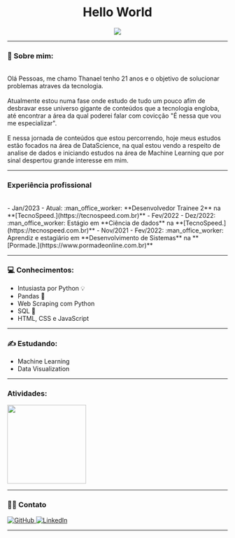 <h1 align='center'> Hello World </h1>
<p align="center"> 
 
<img src='https://i.pinimg.com/originals/d5/26/bb/d526bb65e677bee39422b683b2fffc47.jpg'>
  
---

### 🤵 Sobre mim:
<br>
Olá Pessoas, me chamo Thanael tenho 21 anos e o objetivo de solucionar problemas atraves da tecnologia.
<br><br>
Atualmente estou numa fase onde estudo de tudo um pouco afim de desbravar esse universo gigante de conteúdos que a tecnologia engloba, até encontrar a área da qual poderei falar com covicção "É nessa que vou me especializar".
<br><br>
E nessa jornada de conteúdos que estou percorrendo, hoje meus estudos estão focados na área de DataScience, na qual estou vendo a respeito de analise de dados e iniciando estudos na área de Machine Learning que por sinal despertou grande interesse em mim.

--- 
### Experiência profissional 
<br>
- Jan/2023 - Atual: :man_office_worker: **Desenvolvedor Trainee 2** na **[TecnoSpeed.](https://tecnospeed.com.br)**
- Fev/2022 - Dez/2022: :man_office_worker: Estágio em **Ciência de dados** na **[TecnoSpeed.](https://tecnospeed.com.br)**
- Nov/2021 - Fev/2022: :man_office_worker: Aprendiz e estagiário em **Desenvolvimento de Sistemas** na **[Pormade.](https://www.pormadeonline.com.br)** <br>


---
  
### :computer: Conhecimentos:
- Intusiasta por Python 💡
- Pandas :panda_face:
- Web Scraping com Python
- SQL :book:
- HTML, CSS e JavaScript

---
  
### :writing_hand: Estudando:
- Machine Learning
- Data Visualization 
  
---

<h3> Atividades: </h3>

<a href="https://github.com/zThanael">
  <img height="180em" src="https://github-readme-stats.vercel.app/api?username=zThanael&show_icons=true&theme=radical" />
</a>


---

### 🤝🏻 Contato 
<div align="left">
   <a href="https://github.com/zThanael">
    <img 
      alt="GitHub" 
      title="zThanael"
      src="https://img.shields.io/badge/github%20-%23121011.svg?&style=for-the-badge&logo=github&logoColor=white"
    />
   </a>
   <a href="https://www.linkedin.com/in/thanael/">
    <img 
      alt="LinkedIn" 
      title="Thanael Butewicz"
      src="https://img.shields.io/badge/linkedin%20-%230077B5.svg?&style=for-the-badge&logo=linkedin&logoColor=white"
    />
   </a>
</div>

---
